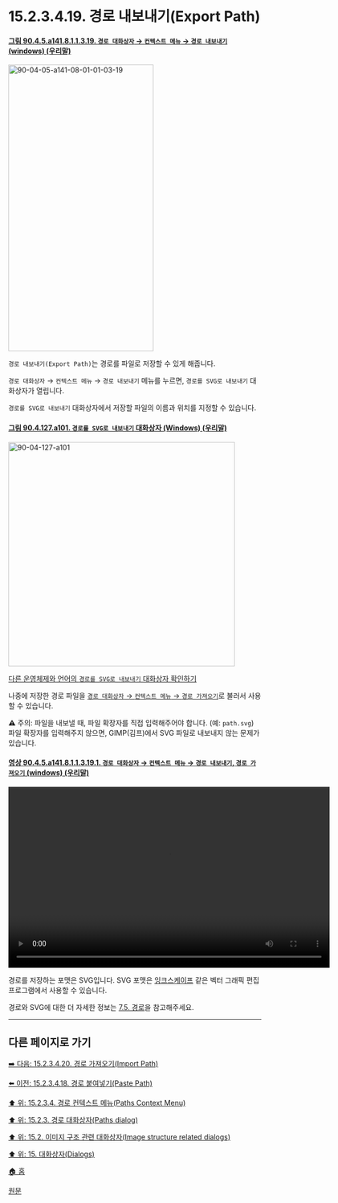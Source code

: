 # 15.2.3.4.19. 경로 내보내기(Export Path)

<a id="90-04-05-a141-08-01-01-03-19"></a>

#### [그림 90.4.5.a141.8.1.1.3.19. `경로 대화상자` → `컨텍스트 메뉴` → `경로 내보내기` (windows) (우리말)](./90-04-0005-paths.md#90-04-05-a141-08-01-01-03-19)
<img width="289" height="570" alt="90-04-05-a141-08-01-01-03-19" src="https://github.com/wonder13662/gimp/assets/15767104/2937365e-13ff-4bb8-a9d8-eb5a8bc17eaf" />

`경로 내보내기(Export Path)`는 경로를 파일로 저장할 수 있게 해줍니다.

`경로 대화상자` → `컨텍스트 메뉴` → `경로 내보내기` 메뉴를 누르면, `경로를 SVG로 내보내기` 대화상자가 열립니다.

`경로를 SVG로 내보내기` 대화상자에서 저장할 파일의 이름과 위치를 지정할 수 있습니다.

<a id="90-04-127-a101"></a>

#### [그림 90.4.127.a101. `경로를 SVG로 내보내기` 대화상자 (Windows) (우리말)](./90-04-0127-export_path_to_svg.md#90-04-127-a101)
<img width="451" height="446" alt="90-04-127-a101" src="https://github.com/wonder13662/gimp/assets/15767104/f90cdc4d-4e3a-46fe-a5e6-26bc5715f672" />

[다른 운영체제와 언어의 `경로를 SVG로 내보내기` 대화상자 확인하기](./90-04-0127-export_path_to_svg.md#90-04-127-a102)

나중에 저장한 경로 파일을 [`경로 대화상자` → `컨텍스트 메뉴` → `경로 가져오기`](./15-02-03-04-20-import_path.md)로 불러서 사용할 수 있습니다.

⚠️ 주의: 파일을 내보낼 때, 파일 확장자를 직접 입력해주어야 합니다. (예: `path.svg`) 파일 확장자를 입력해주지 않으면, GIMP(김프)에서 SVG 파일로 내보내지 않는 문제가 있습니다.

<a id="90-04-05-a141-08-01-01-03-19-01"></a>

#### [영상 90.4.5.a141.8.1.1.3.19.1. `경로 대화상자` → `컨텍스트 메뉴` → `경로 내보내기`, `경로 가져오기` (windows) (우리말)](./90-04-0005-paths.md#90-04-05-a141-08-01-01-03-19-01)
<video controls="controls" width="640" height="360" src="https://github.com/wonder13662/gimp/assets/15767104/df922589-057d-4041-b696-542986156de5"></video>

경로를 저장하는 포맷은 SVG입니다. SVG 포맷은 [잉크스케이프](https://inkscape.org/) 같은 벡터 그래픽 편집 프로그램에서 사용할 수 있습니다.

경로와 SVG에 대한 더 자세한 정보는 [7.5. 경로](./07-05-00-paths.md)을 참고해주세요.

***

## 다른 페이지로 가기

[➡️ 다음: 15.2.3.4.20. 경로 가져오기(Import Path)](./15-02-03-04-20-import_path.md)

[⬅️ 이전: 15.2.3.4.18. 경로 붙여넣기(Paste Path)](./15-02-03-04-18-paste_path.md)

[⬆️ 위: 15.2.3.4. 경로 컨텍스트 메뉴(Paths Context Menu)](./15-02-03-04-00-paths_context_menu.md)

[⬆️ 위: 15.2.3. 경로 대화상자(Paths dialog)](./15-02-03-00-paths-dialog.md)

[⬆️ 위: 15.2. 이미지 구조 관련 대화상자(Image structure related dialogs)](./15-02-00-image-structure-related-dialogs.md)

[⬆️ 위: 15. 대화상자(Dialogs)](./15-00-dialogs.md)

[🏠 홈](./00-home.md)

[원문](https://docs.gimp.org/2.10/ko/gimp-path-dialog.html#gimp-concepts-paths-menu)